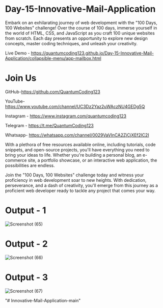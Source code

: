 # Day-15-Innovative-Mail-Application

Embark on an exhilarating journey of web development with the "100 Days, 100 Websites" challenge! Over the course of 100 days, immerse yourself in the world of HTML, CSS, and JavaScript as you craft 100 unique websites from scratch. Each day presents an opportunity to explore new design concepts, master coding techniques, and unleash your creativity.

Live Demo - https://quantumcoding123.github.io/Day-15-Innovative-Mail-Application/collapsible-menu/app-mailbox.html

# Join Us

GitHub-https://github.com/QuantumCoding123

YouTube-https://www.youtube.com/channel/UC3Dz2Yaz2uWAczNU4GEDg5Q

Instagram - https://www.instagram.com/quantumcoding123

Telegram - https://t.me/QuantumCoding123

Whatsapp- https://whatsapp.com/channel/0029VaVInCA2ZjCjXEf2IC2I

With a plethora of free resources available online, including tutorials, code snippets, and open-source projects, you'll have everything you need to bring your ideas to life. Whether you're building a personal blog, an e-commerce site, a portfolio showcase, or an interactive web application, the possibilities are endless.

Join the "100 Days, 100 Websites" challenge today and witness your proficiency in web development soar to new heights. With dedication, perseverance, and a dash of creativity, you'll emerge from this journey as a proficient web developer ready to tackle any project that comes your way.

# Output - 1

![Screenshot (65)](https://github.com/QuantumCoding123/Day-15-Innovative-Mail-Application/assets/166281221/24710232-4fca-4e6f-b4cf-a43efbdfbb24)


# Output - 2

![Screenshot (66)](https://github.com/QuantumCoding123/Day-15-Innovative-Mail-Application/assets/166281221/a1fef1cd-619e-4b63-9218-e49a68d2dbee)


# Output - 3

![Screenshot (67)](https://github.com/QuantumCoding123/Day-15-Innovative-Mail-Application/assets/166281221/20791e86-5fd5-4107-806a-9d3bd41f944e)




"# Innovative-Mail-Application-main" 
